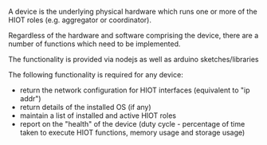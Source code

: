 A device is the underlying physical hardware which runs one or more of the HIOT roles (e.g. aggregator or coordinator).

Regardless of the hardware and software comprising the device, there are a number of functions which need to be implemented.

The functionality is provided via nodejs as well as arduino sketches/libraries

The following functionality is required for any device:
- return the network configuration for HIOT interfaces (equivalent to "ip addr")
- return details of the installed OS (if any) 
- maintain a list of installed and active HIOT roles
- report on the "health" of the device (duty cycle - percentage of time taken to execute HIOT functions, memory usage and storage usage)